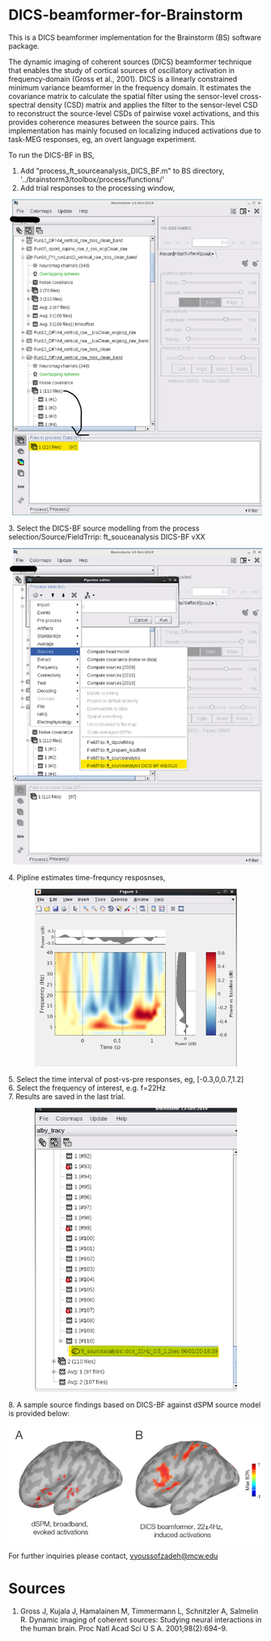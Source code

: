 # DICS-beamformer-for-Brainstorm
This is a DICS beamformer implementation for the Brainstorm (BS) software package.

The dynamic imaging of coherent sources (DICS) beamformer technique that enables the study of cortical sources of oscillatory activation in frequency-domain (Gross et al., 2001). DICS is a linearly constrained minimum variance beamformer in the frequency domain. It estimates the covariance matrix to calculate the spatial filter using the sensor-level cross-spectral density (CSD) matrix and applies the filter to the sensor-level CSD to reconstruct the source-level CSDs of pairwise voxel activations, and this provides coherence measures between the source pairs.
This implementation has mainly focused on localizing induced activations due to task-MEG responses, eg, an overt language experiment.

To run the DICS-BF in BS,
1. Add "process_ft_sourceanalysis_DICS_BF.m" to BS directory, '../brainstorm3/toolbox/process/functions/'
2. Add trial responses to the processing window,<br/>
<p align="center">
<img src="images/1_screenshot.png" width="500">
</p>
3. Select the DICS-BF source modelling from the process selection/Source/FieldTrrip: ft_souceanalysis DICS-BF vXX <br/>
<p align="center">
<img src="images/2_screenshot.png" width="500">
</p>
4. Pipline estimates time-frequncy resposnses, <br/>
<p align="center">
<img src="images/3_screenshot.png" width="400">
</p>
5. Select the time interval of post-vs-pre responses, eg, [-0.3,0,0.7,1.2]<br/>
6. Select the frequency of interest, e.g. f=22Hz<br/>
7. Results are saved in the last trial.<br/>
<p align="center">
<img src="images/8_screenshot.png" width="400">
</p>
8. A sample source findings based on DICS-BF against dSPM source model is provided below:<br/>
<p align="center">
<img src="images/7_screenshot.png" width="600">
</p>

For further inquiries please contact, vyoussofzadeh@mcw.edu

# Sources
1. Gross J, Kujala J, Hamalainen M, Timmermann L, Schnitzler A, Salmelin R. Dynamic imaging of coherent sources: Studying neural interactions in the human brain. Proc Natl Acad Sci U S A. 2001;98(2):694–9.

<!-- <img src="images/4_screenshot.png" width="500"> -->
<!-- <img src="images/5_screenshot.png" width="600"> -->
<!-- <img src="images/6_screenshot.png" width="600"> -->
